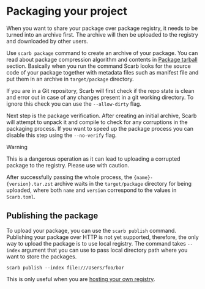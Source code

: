 # Packaging your project

When you want to share your package over package registry, it needs to be turned into an archive first.
The archive will then be uploaded to the registry and downloaded by other users.

Use `scarb package` command to create an archive of your package.
You can read about package compression algorithm and contents in [Package tarball](./package-tarball) section.
Basically when you run the command Scarb looks for the source code of your package together with metadata files such as manifest file and put them in an archive in `target/package` directory.

If you are in a Git repository, Scarb will first check if the repo state is clean and error out in case of any changes present in a git working directory.
To ignore this check you can use the `--allow-dirty` flag.

Next step is the package verification.
After creating an initial archive, Scarb will attempt to unpack it and compile to check for any corruptions in the packaging process.
If you want to speed up the package process you can disable this step using the `--no-verify` flag.

> [!WARNING]
> This is a dangerous operation as it can lead to uploading a corrupted package to the registry.
> Please use with caution.

After successfully passing the whole process, the `{name}-{version}.tar.zst` archive waits in the `target/package` directory for being uploaded, where both `name` and `version` correspond to the values in `Scarb.toml`.

## Publishing the package

To upload your package, you can use the `scarb publish` command.
Publishing your package over HTTP is not yet supported, therefore, the only way to upload the package is to use local registry.
The command takes `--index` argument that you can use to pass local directory path where you want to store the packages.

```shell
scarb publish --index file:///Users/foo/bar
```

This is only useful when you are [hosting your own registry](./custom-registry).
